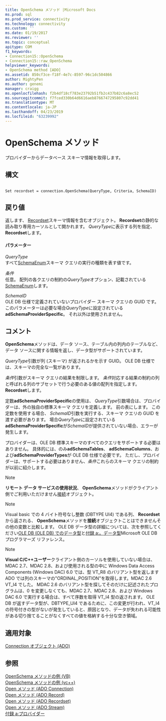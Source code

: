 ```yaml
---
title: OpenSchema メソッド |Microsoft Docs
ms.prod: sql
ms.prod_service: connectivity
ms.technology: connectivity
ms.custom: ''
ms.date: 01/19/2017
ms.reviewer: ''
ms.topic: conceptual
apitype: COM
f1_keywords:
- Connection15::OpenSchema
- Connection15::raw_OpenSchema
helpviewer_keywords:
- OpenSchema method [ADO]
ms.assetid: 850cf3ce-f18f-4e7c-8597-96c1dc504866
author: MightyPen
ms.author: genemi
manager: craigg
ms.openlocfilehash: f2b4df18cf783e23792b51fb2c437b82c6a8ec52
ms.sourcegitcommit: f7fced330b64d6616aeb8766747295807c92dd41
ms.translationtype: MT
ms.contentlocale: ja-JP
ms.lasthandoff: 04/23/2019
ms.locfileid: "63239992"
---
```

# <a name="openschema-method"></a>OpenSchema メソッド
プロバイダーからデータベース スキーマ情報を取得します。  
  
## <a name="syntax"></a>構文  
  
```  
  
Set recordset = connection.OpenSchema(QueryType, Criteria, SchemaID)  
```  
  
## <a name="return-value"></a>戻り値  
 返します、 [Recordset](../../../ado/reference/ado-api/recordset-object-ado.md)スキーマ情報を含むオブジェクト。 **Recordset**の静的な読み取り専用カーソルとして開かれます。 *QueryType*に表示する列を指定、 **Recordset**します。  
  
#### <a name="parameters"></a>パラメーター  
 *QueryType*  
 すべて[SchemaEnum](../../../ado/reference/ado-api/schemaenum.md)スキーマ クエリの実行の種類を表す値です。  
  
 *条件*  
 任意。 配列の各クエリの制約の*QueryType*オプション、記載されている[SchemaEnum](../../../ado/reference/ado-api/schemaenum.md)します。  
  
 *SchemaID*  
 OLE DB 仕様で定義されていないプロバイダー スキーマ クエリの GUID です。 このパラメーターは必要な場合*QueryType*に設定されている**adSchemaProviderSpecific**。 それ以外は使用されません。  
  
## <a name="remarks"></a>コメント  
 **OpenSchema**メソッドは、データ ソース、テーブル内の列内のテーブルなど、データ ソースに関する情報を返し、データ型がサポートされています。  
  
 *QueryType*引数が列 (スキーマ) が返されるかを示す GUID。 OLE DB 仕様では、スキーマの完全な一覧があります。  
  
 *条件*引数がスキーマ クエリの結果を制限します。 *条件*対応する結果の制約の列と呼ばれる列のサブセットで行う必要のある値の配列を指定します。 **Recordset**します。  
  
 定数**adSchemaProviderSpecific**の使用は、 *QueryType*引数場合は、プロバイダーは、外の独自の標準スキーマ クエリを定義します。 前の表にします。 この定数を使用する場合、 *SchemaID*引数を実行する、スキーマ クエリの GUID を渡す必要があります。 場合*QueryType*に設定されている**adSchemaProviderSpecific**が*SchemaID*が提供されていない場合、エラーが発生します。  
  
 プロバイダーは、OLE DB 標準スキーマのすべてのクエリをサポートする必要はありません。 具体的には、のみ**adSchemaTables**、 **adSchemaColumns**、および**adSchemaProviderTypes**が OLE DB 仕様で必要です。 ただし、プロバイダーは、サポートする必要はありません、*条件*これらのスキーマ クエリの制約が以前に紹介します。  
  
> [!NOTE]
>  **リモート データ サービスの使用状況**、 **OpenSchema**メソッドがクライアント側でご利用いただけません[接続](../../../ado/reference/ado-api/connection-object-ado.md)オブジェクト。  
  
> [!NOTE]
>  Visual basic での 4 バイト符号なし整数 (DBTYPE UI4) である列、 **Recordset**から返される、 **OpenSchema**メソッドを**接続**オブジェクトことはできませんその他の変数と比較します。 OLE DB データ型の詳細については、次を参照してください[OLE DB (OLE DB) でのデータ型](https://msdn.microsoft.com/6039292f-74e0-49b2-b133-17bc117ebf6a)と[付録 a:。データ型](https://msdn.microsoft.com/e3a0533a-2196-4eb0-a31e-92fe9556ada6)Microsoft OLE DB プログラマーズ リファレンス。  
  
> [!NOTE]
>  **Visual C/C++ユーザー**クライアント側のカーソルを使用していない場合は、MDAC 2.7、MDAC 2.8、および使用される型の中に Windows Data Access Components (Windows DAC) 6.0 では、型 VT_R8 のバリアント型を返します ADO では列のスキーマの"ORDINAL_POSITION"を取得します。MDAC 2.6 VT_I4 でした。 MDAC 2.6 のバリアント型を探してそのだけに記述されたプログラムは、0 を変更しなくても、MDAC 2.7、MDAC 2.8、および Windows DAC 6.0 で実行する場合は、すべて序数を取得 VT_I4 型の返されます。 OLE DB が返すデータ型が、DBTYPE_UI4 であるために、この変更が行われ、VT_I4 の符号付きの型がないが発生していると、原因となり、データが失われる可能性がある切り捨てることがなくすべての値を格納する十分な空き領域。  
  
## <a name="applies-to"></a>適用対象  
 [Connection オブジェクト (ADO)](../../../ado/reference/ado-api/connection-object-ado.md)  
  
## <a name="see-also"></a>参照  
 [OpenSchema メソッドの例 (VB)](../../../ado/reference/ado-api/openschema-method-example-vb.md)   
 [OpenSchema メソッドの例 (vc++)](../../../ado/reference/ado-api/openschema-method-example-vc.md)   
 [Open メソッド (ADO Connection)](../../../ado/reference/ado-api/open-method-ado-connection.md)   
 [Open メソッド (ADO Record)](../../../ado/reference/ado-api/open-method-ado-record.md)   
 [Open メソッド (ADO Recordset)](../../../ado/reference/ado-api/open-method-ado-recordset.md)   
 [Open メソッド (ADO Stream)](../../../ado/reference/ado-api/open-method-ado-stream.md)   
 [付録 a:プロバイダー](../../../ado/guide/appendixes/appendix-a-providers.md)
